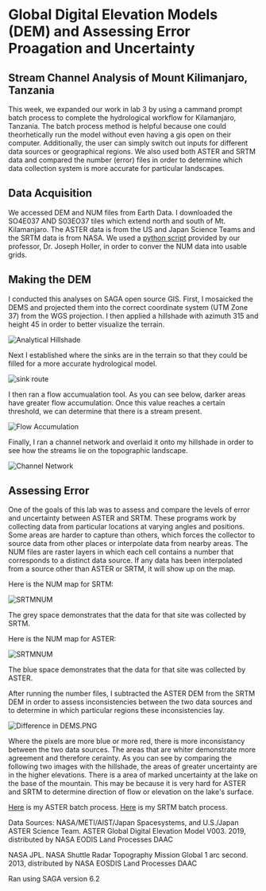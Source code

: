 # Global Digital Elevation Models (DEM) and Assessing Error Proagation and Uncertainty 

## Stream Channel Analysis of Mount Kilimanjaro, Tanzania 

This week, we expanded our work in lab 3 by using a cammand prompt batch process to complete the hydrological workflow for Kilamanjaro, Tanzania. The batch process method is helpful because one could theorhetically run the model without even having a gis open on their computer. Additionally, the user can simply switch out inputs for different data sources or geographical regions. We also used both ASTER and SRTM data and compared the number (error) files in order to determine which data collection system is more accurate for particular landscapes.

## Data Acquisition

We accessed DEM and NUM files from Earth Data. I downloaded the SO4E037 AND S03EO37 tiles which extend north and south of Mt. Kilamanjaro. The ASTER data is from the US and Japan Science Teams and the SRTM data is from NASA. We used a [python script](srtmNUMtoSAGA.py) provided by our professor, Dr. Joseph Holler, in order to conver the NUM data into usable grids. 

## Making the DEM 

I conducted this analyses on SAGA open source GIS. First, I mosaicked the DEMS and projected them into the correct coordinate system (UTM Zone 37) from the WGS projection. I then applied a hillshade with azimuth 315 and height 45 in order to better visualize the terrain.

![Analytical Hillshade](hillshade.PNG)

Next I established where the sinks are in the terrain so that they could be filled for a more accurate hydrological model.

![sink route](sinkroute.PNG) 

I then ran a flow accumualation tool. As you can see below, darker areas have greater flow accumulation. Once this value reaches a certain threshold, we can determine that there is a stream present.

![Flow Accumulation](flowaccumulation.PNG) 

Finally, I ran a channel network and overlaid it onto my hillshade in order to see how the streams lie on the topographic landscape. 

![Channel Network](channelhillshade.PNG)

## Assessing Error

One of the goals of this lab was to assess and compare the levels of error and uncertainty between ASTER and SRTM. These programs work by collecting data from particular locations at varying angles and positions. Some areas are harder to capture than others, which forces the collector to source data from other places or interpolate data from nearby areas. The NUM files are raster layers in which each cell contains a number that corresponds to a distinct data source. If any data has been interpolated from a source other than ASTER or SRTM, it will show up on the map.

Here is the NUM map for SRTM:

![SRTMNUM](SRTMNUM.PNG) 

The grey space demonstrates that the data for that site was collected by SRTM. 

Here is the NUM map for ASTER:

![SRTMNUM](ASTERNUM.PNG) 

The blue space demonstrates that the data for that site was collected by ASTER. 

After running the number files, I subtracted the ASTER DEM from the SRTM DEM in order to assess inconsistencies between the two data sources and to determine in which particular regions these inconsistencies lay. 

![Difference in DEMS](differenceDEM).PNG

Where the pixels are more blue or more red, there is more inconsistancy between the two data sources. The areas that are whiter demonstrate more agreement and therefore cerainty. As you can see by comparing the following two images with the hillshade, the areas of greater uncertainty are in the higher elevations. There is a area of marked uncertainty at the lake on the base of the mountain. This may be because it is very hard for ASTER and SRTM to determine direction of flow or elevation on the lake's surface.






[Here](ASTERDEM.bat) is my ASTER batch process.
[Here](SRTMDEMproj.bat) is my SRTM batch process. 


Data Sources: NASA/METI/AIST/Japan Spacesystems, and U.S./Japan ASTER Science Team. ASTER Global Digital Elevation Model V003. 2019, distributed by NASA EODIS Land Processes DAAC

NASA JPL. NASA Shuttle Radar Topography Mission Global 1 arc second. 2013, distributed by NASA EOSDIS Land Processes DAAC

Ran using SAGA version 6.2
